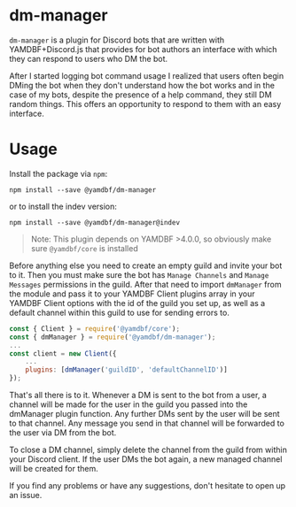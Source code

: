 # dm-manager
`dm-manager` is a plugin for Discord bots that are written with YAMDBF+Discord.js
that provides for bot authors an interface with which they can respond to users
who DM the bot.

After I started logging bot command usage I realized that users often begin DMing
the bot when they don't understand how the bot works and in the case of my bots,
despite the presence of a help command, they still DM random things. This offers
an opportunity to respond to them with an easy interface.

# Usage

Install the package via `npm`:
```
npm install --save @yamdbf/dm-manager
```
or to install the indev version:
```
npm install --save @yamdbf/dm-manager@indev
```

>Note: This plugin depends on YAMDBF >4.0.0, so obviously make sure `@yamdbf/core` is installed

Before anything else you need to create an empty guild and invite your bot to it.
Then you must make sure the bot has `Manage Channels` and `Manage Messages` permissions
in the guild. After that need to import `dmManager` from the module and pass it to your
YAMDBF Client plugins array in your YAMDBF Client options with the id of the guild you
set up, as well as a default channel within this guild to use for sending errors to.

```js
const { Client } = require('@yamdbf/core');
const { dmManager } = require('@yamdbf/dm-manager');
...
const client = new Client({
	...
	plugins: [dmManager('guildID', 'defaultChannelID')]
});
```

That's all there is to it. Whenever a DM is sent to the bot from a user, a channel will
be made for the user in the guild you passed into the dmManager plugin function. Any
further DMs sent by the user will be sent to that channel. Any message you send in that
channel will be forwarded to the user via DM from the bot.

To close a DM channel, simply delete the channel from the guild from within your Discord
client. If the user DMs the bot again, a new managed channel will be created for them.

If you find any problems or have any suggestions, don't hesitate to open up an issue.
